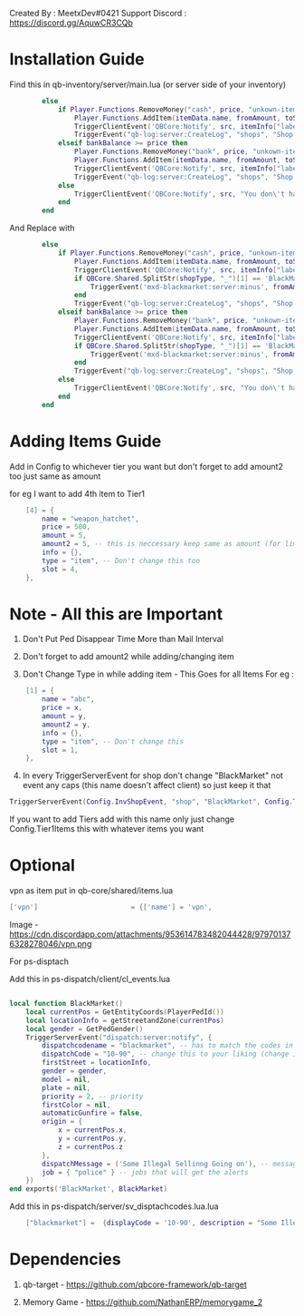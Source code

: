 Created By : MeetxDev#0421
Support Discord : https://discord.gg/AquwCR3CQb

# Installation Guide

Find this in qb-inventory/server/main.lua (or server side of your inventory)

```lua
		else
			if Player.Functions.RemoveMoney("cash", price, "unkown-itemshop-bought-item") then
				Player.Functions.AddItem(itemData.name, fromAmount, toSlot, itemData.info)
				TriggerClientEvent('QBCore:Notify', src, itemInfo["label"] .. " bought!", "success")
				TriggerEvent("qb-log:server:CreateLog", "shops", "Shop item bought", "green", "**"..GetPlayerName(src) .. "** bought a " .. itemInfo["label"] .. " for $"..price)
			elseif bankBalance >= price then
				Player.Functions.RemoveMoney("bank", price, "unkown-itemshop-bought-item")
				Player.Functions.AddItem(itemData.name, fromAmount, toSlot, itemData.info)
				TriggerClientEvent('QBCore:Notify', src, itemInfo["label"] .. " bought!", "success")
				TriggerEvent("qb-log:server:CreateLog", "shops", "Shop item bought", "green", "**"..GetPlayerName(src) .. "** bought a " .. itemInfo["label"] .. " for $"..price)
			else
				TriggerClientEvent('QBCore:Notify', src, "You don\'t have enough cash..", "error")
			end
		end
```


And Replace with 

```lua
		else
			if Player.Functions.RemoveMoney("cash", price, "unkown-itemshop-bought-item") then
				Player.Functions.AddItem(itemData.name, fromAmount, toSlot, itemData.info)
				TriggerClientEvent('QBCore:Notify', src, itemInfo["label"] .. " bought!", "success")
				if QBCore.Shared.SplitStr(shopType, "_")[1] == 'BlackMarket' then
					TriggerEvent('mxd-blackmarket:server:minus', fromAmount, itemData.name)
				end
				TriggerEvent("qb-log:server:CreateLog", "shops", "Shop item bought", "green", "**"..GetPlayerName(src) .. "** bought a " .. itemInfo["label"] .. " for $"..price)
			elseif bankBalance >= price then
				Player.Functions.RemoveMoney("bank", price, "unkown-itemshop-bought-item")
				Player.Functions.AddItem(itemData.name, fromAmount, toSlot, itemData.info)
				TriggerClientEvent('QBCore:Notify', src, itemInfo["label"] .. " bought!", "success")
				if QBCore.Shared.SplitStr(shopType, "_")[1] == 'BlackMarket' then
					TriggerEvent('mxd-blackmarket:server:minus', fromAmount, itemData.name)
				end
				TriggerEvent("qb-log:server:CreateLog", "shops", "Shop item bought", "green", "**"..GetPlayerName(src) .. "** bought a " .. itemInfo["label"] .. " for $"..price)
			else
				TriggerClientEvent('QBCore:Notify', src, "You don\'t have enough cash..", "error")
			end
		end
```

# Adding Items Guide


Add in Config to whichever tier you want but don't forget to add amount2 too just same as amount

for eg I want to add 4th item to Tier1

```lua
	[4] = {
		name = "weapon_hatchet",
		price = 500,
		amount = 5,
		amount2 = 5, -- this is neccessary keep same as amount (for limit)
		info = {},
		type = "item", -- Don't change this too
		slot = 4,
	},
```

# Note - All this are Important


1) Don't Put Ped Disappear Time More than Mail Interval

2) Don't forget to add amount2 while adding/changing item

3) Don't Change Type in while adding item - This Goes for all Items
For eg :

```lua
	[1] = {
		name = "abc",
		price = x,
		amount = y,
		amount2 = y,
		info = {},
		type = "item", -- Don't change this
		slot = 1,
	},
```

4) In every TriggerServerEvent for shop don't change "BlackMarket" not event any caps (this name doesn't affect client) so just keep it that

```lua 
TriggerServerEvent(Config.InvShopEvent, "shop", "BlackMarket", Config.Tier1Items) -- This is the event its in cl_open.lua
```

If you want to add Tiers add with this name only just change Config.Tier1Items this with whatever items you want

# Optional

vpn as item 
put in qb-core/shared/items.lua

````lua
['vpn']                       = {['name'] = 'vpn',                         ['label'] = 'vpn',             ['weight'] = 1500,         ['type'] = 'item',         ['image'] = 'vpn.png',             ['unique'] = false,     ['useable'] = false,     ['shouldClose'] = true,       ['combinable'] = nil,   ['description'] = 'A VPN to protect your identity!'},
````

Image - https://cdn.discordapp.com/attachments/953614783482044428/979701376328278046/vpn.png

For ps-disptach

Add this in ps-dispatch/client/cl_events.lua

````lua

local function BlackMarket()
    local currentPos = GetEntityCoords(PlayerPedId())
    local locationInfo = getStreetandZone(currentPos)
    local gender = GetPedGender()
    TriggerServerEvent("dispatch:server:notify", {
        dispatchcodename = "blackmarket", -- has to match the codes in sv_dispatchcodes.lua so that it generates the right blip
        dispatchCode = "10-90", -- change this to your liking (change in the below one too)
        firstStreet = locationInfo,
        gender = gender,
        model = nil,
        plate = nil,
        priority = 2, -- priority
        firstColor = nil,
        automaticGunfire = false,
        origin = {
            x = currentPos.x,
            y = currentPos.y,
            z = currentPos.z
        },
        dispatchMessage = ('Some Illegal Sellinng Going on'), -- message
        job = { "police" } -- jobs that will get the alerts
    })
end exports('BlackMarket', BlackMarket)

````

Add this in ps-dispatch/server/sv_disptachcodes.lua.lua

````lua
	["blackmarket"] =  {displayCode = '10-90', description = "Some Illegal Sellinng Going on", radius = 0, recipientList = {'police'}, blipSprite = 500, blipColour = 2, blipScale = 1.5, blipLength = 2, sound = "robberysound"},
````

# Dependencies


1) qb-target - https://github.com/qbcore-framework/qb-target

2) Memory Game - https://github.com/NathanERP/memorygame_2